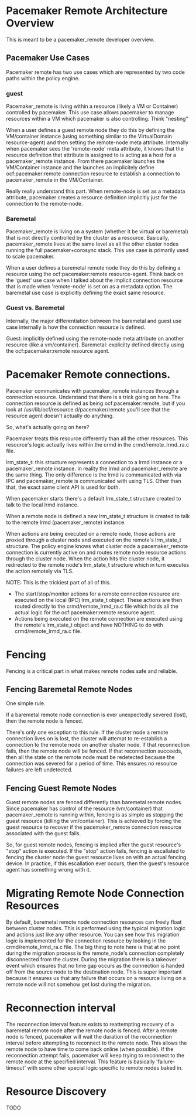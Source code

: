 # Pacemaker Remote Architecture Overview

This is meant to be a pacemaker_remote developer overview.

## Pacemaker Use Cases

Pacemaker remote has two use cases which are represented by two code paths within the policy engine.

### guest

Pacemaker_remote is living within a resource (likely a VM or Container) controlled by pacemaker. This use case allows pacemaker to manage resources within a VM which pacemaker is also controlling. Think "nesting"
 
When a user defines a guest remote node they do this by defining the VM/container instance (using something similar to the VirtualDomain resource-agent) and then setting the remote-node meta attribute. Internally when pacemaker sees the 'remote-node' meta attribute, it knows that the resource definition that attribute is assigned to is acting as a host for a pacemaker_remote instance. From there pacemaker launches the VM/Container instance and the launches an implicitely define ocf:pacemaker:remote connection resource to establish a connection to pacemaker_remote in the VM/Container.

Really really understand this part. When remote-node is set as a metadata attribute, pacemaker creates a resource definition implicitly just for the connection to the remote-node.

### Baremetal

Pacemaker_remote is living on a system (whether it be virtual or baremetal) that is not directly controlled by the cluster as a resource. Basically, pacemaker_remote lives at the same level as all the other cluster nodes running the full pacemaker+corosync stack. This use case is primarily used to scale pacemaker.

When a user defines a baremetal remote node they do this by defining a resource using the ocf:pacemaker:remote resource-agent. Think back on the 'guest' use case when I talked about the implicit connection resource that is made when 'remote-node' is set on as a metadata option. The baremetal use case is explicitly defining the exact same resource.

### Guest vs. Baremetal
Internally, the major differentiation between the baremetal and guest use case internally is how the connection resource is defined.

Guest: implicitly defined using the remote-node meta attribute on another resource (like a vm/container).
Baremetal: explicilty defined directly using the ocf:pacemaker:remote resource agent.

# Pacemaker Remote connections.
Pacemaker communicates with pacemaker_remote instances through a connection resource. Understand that there is a trick going on here. The connection resource is defined as being ocf:pacemaker:remote, but if you look at /usr/lib/ocf/resource.d/pacemaker/remote you'll see that the resource agent doesn't actually do anything.

So, what's actually going on here?

Pacemaker treats this resource differently than all the other resources. This resource's logic actually lives within the crmd in the crmd/remote_lrmd_ra.c file. 

lrm_state_t: this structure represents a connection to a lrmd instance or a pacemaker_remote instance. In reality the lrmd and pacemaker_remote are the same thing. The only difference is the lrmd is communicated with via IPC and pacemaker_remote is communicated with using TLS. Other than that, the exact same client API is used for both.

When pacemaker starts there's a default lrm_state_t structure created to talk to the local lrmd instance.

When a remote node is defined a new lrm_state_t structure is created to talk to the remote lrmd (pacemaker_remote) instance.

When actions are being executed on a remote node, those actions are proxied through a cluster node and executed on the remote's lrm_state_t structure. The policy engine knows what cluster node a pacemaker_remote connection is currently active on and routes remote node resource actions through the cluster node. When the action hits the cluster node, it redirected to the remote node's lrm_state_t structure which in turn executes the action remotely via TLS.

NOTE: This is the trickiest part of all of this.

- The start/stop/monitor actions for a remote connection resource are executed on the local (IPC) lrm_state_t object. These actions are then routed directly to the crmd/remote_lrmd_ra.c file which holds all the actual logic for the ocf:pacemaker:remote resource agent.
- Actions being executed on the remote connection are executed using the remote's lrm_state_t object and have NOTHING to do with crmd/remote_lrmd_ra.c file.


# Fencing
Fencing is a critical part in what makes remote nodes safe and reliable.

## Fencing Baremetal Remote Nodes

One simple rule.

If a baremetal remote node connection is ever unexpectedly severed (lost), then the remote node is fenced.

There's only one exception to this rule. If the cluster node a remote connection lives on is lost, the cluster will attempt to re-establish a connection to the remote node on another cluster node. If that reconnection fails, then the remote node will be fenced. If that reconnection succeeds, then all the state on the remote node must be redetected because the connection was severed for a period of time. This ensures no resource failures are left undetected.

## Fencing Guest Remote Nodes

Guest remote nodes are fenced differently than baremetal remote nodes. Since pacemaker has control of the resource (vm/container) that pacemaker_remote is running within, fencing is as simple as stopping the guest resource (killing the vm/container). This is achieved by forcing the guest resource to recover if the pacemaker_remote connection resource associated with the guest fails.

So, for guest remote nodes, fencing is implied after the guest resource's "stop" action is executed. If the "stop" action fails, fencing is escallated to fencing the cluster node the guest resource lives on with an actual fencing device. In practice, if this escallation ever occurs, then the guest's resource agent has something wrong with it.

# Migrating Remote Node Connection Resources

By default, baremetal remote node connection resources can freely float between cluster nodes. This is performed using the typical migration logic and actions just like any other resource. You can see how this migration logic is implemented for the connection resource by looking in the crmd/remote_lrmd_ra.c file. The big thing to note here is that at no point during the migration process is the remote_node's connection completely disconnected from the cluster. During the migration there is a takeover event which ensures that no time gap occurs as the connection is handed off from the source node to the destination node. This is super important because it ensures us that any failure that occurs on a resource living on a remote node will not somehow get lost during the migration.

# Reconnection interval

The reconnection interval feature exists to reattempting recovery of a baremetal remote node after the remote node is fenced. After a remote node is fenced, pacemaker will wait the duration of the reconnection interval before attempting to reconnect to the remote node. This allows the remote node to have time to come back online (when possible). If the reconnection attempt fails, pacemaker will keep trying to reconnect to the remote node at the specified interval. This feature is basically 'failure-timeout' with some other special logic specific to remote nodes baked in.

# Resource Discovery

TODO
